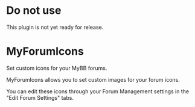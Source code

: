 # Do not use
This plugin is not yet ready for release.

# MyForumIcons
Set custom icons for your MyBB forums.

MyForumIcons allows you to set custom images for your forum icons.

You can edit these icons through your Forum Management settings in the "Edit Forum Settings" tabs.
